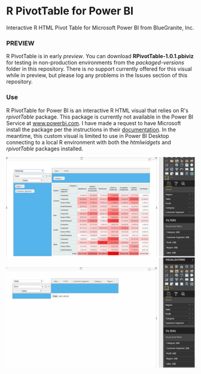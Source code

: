 # R PivotTable for Power BI
Interactive R HTML Pivot Table for Microsoft Power BI from BlueGranite, Inc.

### PREVIEW
R PivotTable is in early *preview*. You can download **RPivotTable-1.0.1.pbiviz** for testing in non-production environments from the *packaged-versions* folder in this repository. There is no support currently offered for this visual while in preview, but please log any problems in the Issues section of this repository. 

### Use
R PivotTable for Power BI is an interactive R HTML visual that relies on R's *rpivotTable* package. This package is currently not available in the Power BI Service at www.powerbi.com. I have made a request to have Microsoft install the package per the instructions in their [documentation](https://docs.microsoft.com/en-us/power-bi/service-r-packages-support). In the meantime, this custom visual is limited to use in Power BI Desktop connecting to a local R environment with both the *htmlwidgets* and *rpivotTable* packages installed.

![](https://github.com/BlueGranite/RPivotTable-for-Power-BI/raw/master/images/rpivotTable.PNG)  
![](https://github.com/BlueGranite/RPivotTable-for-Power-BI/raw/master/images/rpivotTable.gif)
